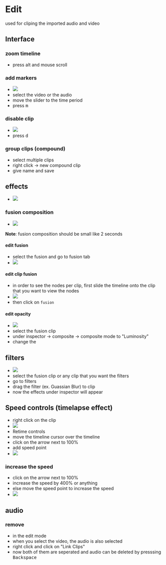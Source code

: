 # Edit

used for cliping the imported audio and video

## Interface

### zoom timeline

- press alt and mouse scroll

### add markers

- <img src="./images/markers.png" />
- select the video or the audio
- move the slider to the time period
- press <kbd>m</kbd>

### disable clip

- <img src="./images/edit-disable-clip.png" />
- press <kbd>d</kbd>

### group clips (compound)

- select multiple clips
- right click -> new compound clip
- give name and save

## effects

- <img src="./images/effects-menu.png" />

### fusion composition

- <img src="./images/fusion-composition.png" />

**Note**: fusion composition should be small like 2 seconds

#### edit fusion

- select the fusion and go to fusion tab
- <img src="./images/fusion-edit-mode.png" />

#### edit clip fusion

- in order to see the nodes per clip, first slide the timeline onto the clip that you want to view the nodes
- <img src="./images/how-to-select-or-view-nodes-per-clip.png" />
- then click on `fusion`

#### edit opacity

- <img src="./images/edit-fusion-composition-opacity.png" />
- select the fusion clip
- under inspector -> composite -> composite mode to "Luminosity"
- change the

## filters

- <img src="./images/edit-add-filter.png" />
- select the fusion clip or any clip that you want the filters
- go to filters
- drag the filter (ex. Guassian Blur) to clip
- now the effects under inspector will appear

## Speed controls (timelapse effect)

- right click on the clip
- <img src="./images/retime-controls.png" />
- Retime controls
- move the timeline cursor over the timeline
- click on the arrow next to 100%
- add speed point
- <img src="./images/retime-add-speed-point.png" />

### increase the speed

- click on the arrow next to 100%
- increase the speed by 400% or anything
- else move the speed point to increase the speed
- <img src="./images/set-speed-time-percentage.png" />

## audio

### remove

- in the edit mode
- when you select the video, the audio is also selected
- right click and click on "Link Clips"
- now both of them are seperated and audio can be deleted by presssing <kbd>Backspace</kbd>
